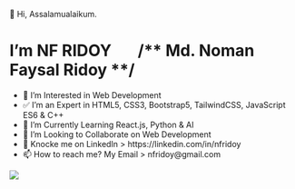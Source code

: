 👋 Hi, Assalamualaikum. 
<h1> I’m NF RIDOY &nbsp;&nbsp;&nbsp;&nbsp;&nbsp; /** Md. Noman Faysal Ridoy **/ </h1>

<ul>
<li> 👀 I’m Interested in Web Development </li>
<li> ✅ I’m an Expert in HTML5, CSS3, Bootstrap5, TailwindCSS, JavaScript ES6 & C++ </li>
<li> 🌱 I’m Currently Learning React.js, Python & AI </li>
<li> 💞️ I’m Looking to Collaborate on Web Development</li>
<li> 🐳 Knocke me on LinkedIn > https://linkedin.com/in/nfridoy</li>
<li> 📫 How to reach me? My Email > nfridoy@gmail.com</li>
</ul>

<img src="https://www.freepnglogos.com/uploads/html5-logo-png/html5-logo-devextreme-multi-purpose-controls-html-javascript-3.png">
<!---
NFRIDOY/NFRIDOY is a ✨ special ✨ repository because its `README.md` (this file) appears on your GitHub profile.
You can click the Preview link to take a look at your changes.
--->
